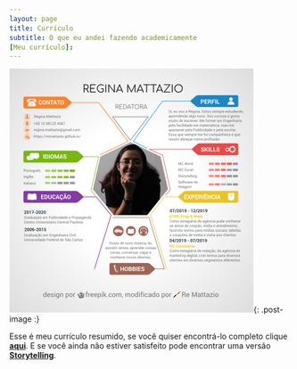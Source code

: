 ```yaml
---
layout: page
title: Currículo
subtitle: O que eu andei fazendo academicamente
[Meu currículo]:
---
```


![curriculo](/assets/img/curriculo-colorido.png){: .post-image :}

Esse é meu currículo resumido, se você quiser encontrá-lo completo clique [**aqui**](curriculocompleto.md). E se você ainda não estiver satisfeito pode encontrar uma versão [**Storytelling**](curriculostory.md).
